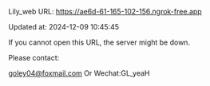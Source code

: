 Lily_web URL: https://ae6d-61-165-102-156.ngrok-free.app

Updated at: 2024-12-09 10:45:45

If you cannot open this URL, the server might be down.

Please contact: 

goley04@foxmail.com Or Wechat:GL_yeaH